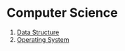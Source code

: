 # Computer Science

1. [Data Structure](./Data%20Structure/)
2. [Operating System](./Operating%20System/)